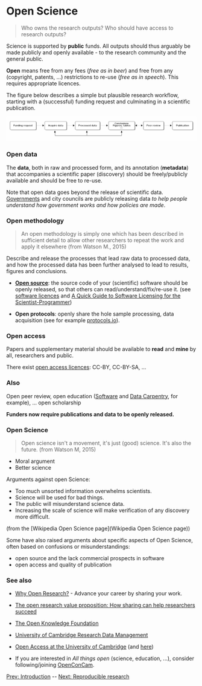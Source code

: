 # Open Science

> Who owns the research outputs? Who should have access to research outputs?

Science is supported by **public** funds. All outputs should thus
arguably be made publicly and openly available - to the research
community and the general public.

**Open** means free from any fees (*free as in beer*) and free from
any (copyright, patents, ...) restrictions to re-use (*free as in
speech*). This requires appropriate licences.

The figure below describes a simple but plausible research workflow,
starting with a (successful) funding request and culminating in a
scientific publication.

![Research workflow](./figs/research-workflow.png)

### Open data

The **data**, both in raw and processed form, and its annotation
(**metadata**) that accompanies a scientific paper (discovery) should
be freely/publicly available and should be free to re-use.

Note that open data goes beyond the release of scientific
data. [Governments](https://data.gov.uk/) and city councils are
publicly releasing data *to help people understand how government
works and how policies are made*.

### Open methodology

> An open methodology is simply one which has been described in
> sufficient detail to allow other researchers to repeat the work and
> apply it elsewhere (from Watson M., 2015)

Describe and release the processes that lead raw data to processed data,
and how the processed data has been further analysed to lead to
results, figures and conclusions.

- **[Open source](http://opensource.org/osd)**: the source code of
  your (scientific) software should be openly released, so that others
  can read/understand/fix/re-use it. (see
  [software licences](http://opensource.org/licenses) and
  [A Quick Guide to Software Licensing for the Scientist-Programmer](http://journals.plos.org/ploscompbiol/article?id=10.1371/journal.pcbi.1002598))

- **Open protocols**: openly share the hole sample processing, data
  acquisition (see for example
  [protocols.io](https://www.protocols.io/)).

### Open access

Papers and supplementary material should be available to **read** and
**mine** by all, researchers and public.

There exist
[open access licences](https://creativecommons.org/licenses/): CC-BY,
CC-BY-SA, ...

### Also

Open peer review, open education
([Software](http://software-carpentry.org/) and
[Data Carpentry](http://www.datacarpentry.org/), for example),
... open scholarship

**Funders now require publications and data to be openly released.**

### Open Science

> Open science isn't a movement, it's just (good) science. It's also
> the future. (from Watson M, 2015)

- Moral argument
- Better science


Arguments against open Science:

- Too much unsorted information overwhelms scientists. 
- Science will be used for bad things.
- The public will misunderstand science data.
- Increasing the scale of science will make verification of any
  discovery more difficult.

(from the [Wikipedia Open Science page](Wikipedia Open Science page))

Some have also raised arguments about specific aspects of Open
Science, often based on confusions or misunderstandings:

- open source and the lack commercial prospects in software
- open access and quality of publication

### See also 

- [Why Open Research?](http://whyopenresearch.org/) - Advance your
  career by sharing your work.

- [The open research value proposition: How sharing can help researchers succeed](https://figshare.com/articles/The_open_research_value_proposition_How_sharing_can_help_researchers_succeed/1619902)

- [The Open Knowledge Foundation](https://okfn.org/)

- [University of Cambridge Research Data Management](http://www.data.cam.ac.uk/)

- [Open Access at the University of Cambridge](https://www.openaccess.cam.ac.uk/)
  (and [here](http://www.data.cam.ac.uk/open-access))

- If you are interested in *All things open* (science, education,
  ...), consider following/joining [OpenConCam](http://www.openconcam.org/).

[Prev: Introduction](./01-intro.md) -- [Next: Reproducible research](./03-rr.md)
